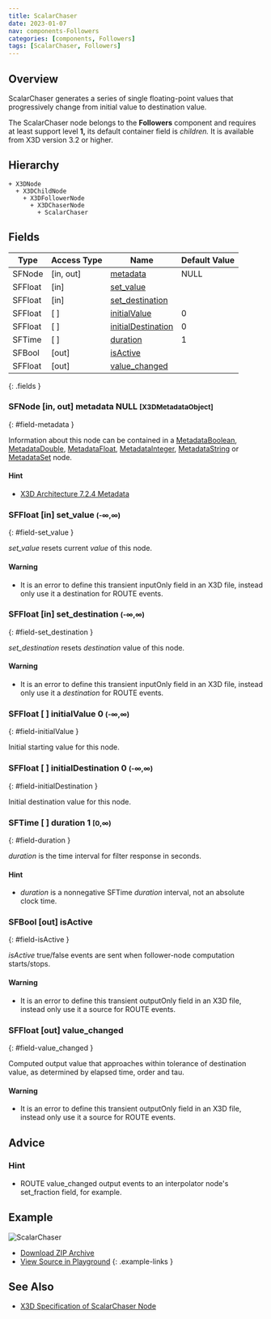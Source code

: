 ```yaml
---
title: ScalarChaser
date: 2023-01-07
nav: components-Followers
categories: [components, Followers]
tags: [ScalarChaser, Followers]
---
```

<style>
.post h3 {
  word-spacing: 0.2em;
}
</style>

## Overview

ScalarChaser generates a series of single floating-point values that progressively change from initial value to destination value.

The ScalarChaser node belongs to the **Followers** component and requires at least support level **1,** its default container field is *children.* It is available from X3D version 3.2 or higher.

## Hierarchy

```
+ X3DNode
  + X3DChildNode
    + X3DFollowerNode
      + X3DChaserNode
        + ScalarChaser
```

## Fields

| Type | Access Type | Name | Default Value |
| ---- | ----------- | ---- | ------------- |
| SFNode | [in, out] | [metadata](#field-metadata) | NULL  |
| SFFloat | [in] | [set_value](#field-set_value) |  |
| SFFloat | [in] | [set_destination](#field-set_destination) |  |
| SFFloat | [ ] | [initialValue](#field-initialValue) | 0  |
| SFFloat | [ ] | [initialDestination](#field-initialDestination) | 0  |
| SFTime | [ ] | [duration](#field-duration) | 1  |
| SFBool | [out] | [isActive](#field-isActive) |  |
| SFFloat | [out] | [value_changed](#field-value_changed) |  |
{: .fields }

### SFNode [in, out] **metadata** NULL <small>[X3DMetadataObject]</small>
{: #field-metadata }

Information about this node can be contained in a [MetadataBoolean](/x_ite/components/core/metadataboolean/), [MetadataDouble](/x_ite/components/core/metadatadouble/), [MetadataFloat](/x_ite/components/core/metadatafloat/), [MetadataInteger](/x_ite/components/core/metadatainteger/), [MetadataString](/x_ite/components/core/metadatastring/) or [MetadataSet](/x_ite/components/core/metadataset/) node.

#### Hint

- [X3D Architecture 7.2.4 Metadata](https://www.web3d.org/specifications/X3Dv4/ISO-IEC19775-1v4-IS/Part01/components/core.html#Metadata)

### SFFloat [in] **set_value** <small>(-∞,∞)</small>
{: #field-set_value }

*set_value* resets current *value* of this node.

#### Warning

- It is an error to define this transient inputOnly field in an X3D file, instead only use it a destination for ROUTE events.

### SFFloat [in] **set_destination** <small>(-∞,∞)</small>
{: #field-set_destination }

*set_destination* resets *destination* value of this node.

#### Warning

- It is an error to define this transient inputOnly field in an X3D file, instead only use it a *destination* for ROUTE events.

### SFFloat [ ] **initialValue** 0 <small>(-∞,∞)</small>
{: #field-initialValue }

Initial starting value for this node.

### SFFloat [ ] **initialDestination** 0 <small>(-∞,∞)</small>
{: #field-initialDestination }

Initial destination value for this node.

### SFTime [ ] **duration** 1 <small>[0,∞)</small>
{: #field-duration }

*duration* is the time interval for filter response in seconds.

#### Hint

- *duration* is a nonnegative SFTime *duration* interval, not an absolute clock time.

### SFBool [out] **isActive**
{: #field-isActive }

*isActive* true/false events are sent when follower-node computation starts/stops.

#### Warning

- It is an error to define this transient outputOnly field in an X3D file, instead only use it a source for ROUTE events.

### SFFloat [out] **value_changed**
{: #field-value_changed }

Computed output value that approaches within tolerance of destination value, as determined by elapsed time, order and tau.

#### Warning

- It is an error to define this transient outputOnly field in an X3D file, instead only use it a source for ROUTE events.

## Advice

### Hint

- ROUTE value_changed output events to an interpolator node's set_fraction field, for example.

## Example

<x3d-canvas class="xr-button-tr" src="https://create3000.github.io/media/examples/Followers/ScalarChaser/ScalarChaser.x3d" contentScale="auto" update="auto">
  <img src="https://create3000.github.io/media/examples/Followers/ScalarChaser/screenshot.avif" alt="ScalarChaser"/>
</x3d-canvas>

- [Download ZIP Archive](https://create3000.github.io/media/examples/Followers/ScalarChaser/ScalarChaser.zip)
- [View Source in Playground](/x_ite/playground/?url=https://create3000.github.io/media/examples/Followers/ScalarChaser/ScalarChaser.x3d)
{: .example-links }

## See Also

- [X3D Specification of ScalarChaser Node](https://www.web3d.org/documents/specifications/19775-1/V4.0/Part01/components/followers.html#ScalarChaser)
